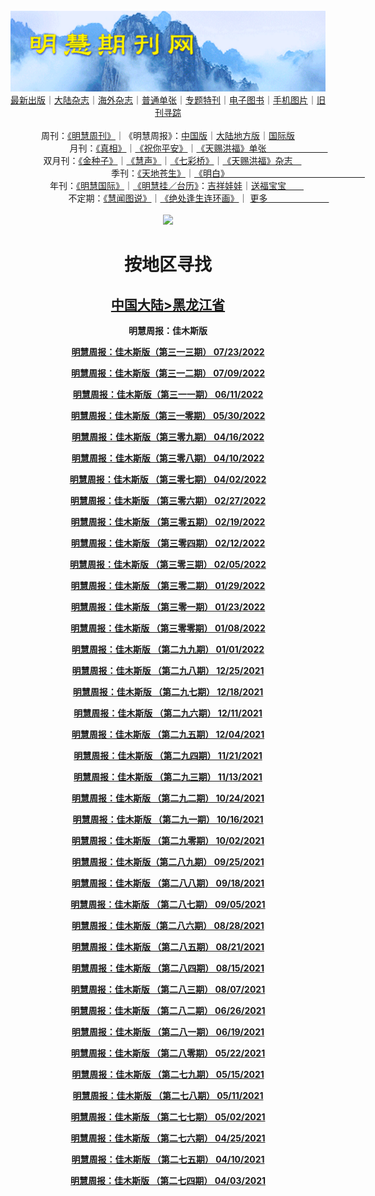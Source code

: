 <a id="user-content-1" class="anchor" aria-hidden="true" href="#1">
<a name="1" id="1" target="_blank"></a> <span id="1">
<a name="2" id="2" target="_blank"></a> <span id="2">
<a name="3" id="3" target="_blank"></a> <span id="3">
<a name="4" id="4" target="_blank"></a> <span id="4">
<a name="5" id="5" target="_blank"></a> <span id="5">
<a name="6" id="6" target="_blank"></a> <span id="6">
<a name="7" id="7" target="_blank"></a> <span id="7">
<a id="user-content-1" href="#1">
<div align="center">
<a target="_blank" href="https://github.com/19920513/djy/blob/master/gb/nsc413.md#1"><img src="https://github.com/pdf-edit/qikan/blob/master/mhqk.png?raw=true"></a><br>
<a href="https://github.com/pdf-edit/qikan/blob/master/display.aspx/category_id/8/page_1.md#1">最新出版</a>｜<a href="https://github.com/pdf-edit/qikan/blob/master/category.aspx/category/mainland/page_1.md#1">大陆杂志</a>｜<a href="https://github.com/pdf-edit/qikan/blob/master/category.aspx/category/overseas/page_1.md#1">海外杂志</a>｜<a href="https://github.com/pdf-edit/qikan/blob/master/display.aspx/category_id/4/guige_id/3/page_1.md#1">普通单张</a>｜<a href="https://github.com/pdf-edit/qikan/blob/master/category.aspx/category/zhuanti/page_1.md#1">专题特刊</a>｜<a href="https://github.com/pdf-edit/qikan/blob/master/display.aspx/category_id/6/meijie_id/2/page_1.md#1">电子图书</a>｜<a href="https://github.com/pdf-edit/qikan/blob/master/display.aspx/qikan_type_id/11075/page_1.md#1">手机图片</a>｜<a href="https://github.com/pdf-edit/qikan/blob/master/display.aspx/category_id/5/zhouqi_id/6/page_1.md#1">旧刊寻踪</a><a href="https://github.com/pdf-edit/qikan/blob/master/UpdatedArticles.aspx/page_1.md#1"></a>
<br>
<br>
周刊：<a href="https://github.com/pdf-edit/qikan/blob/master/display.aspx/qikan_type_id/5179/page_1.md#1">《明慧周刊》</a>｜《明慧周报》：<a href="https://github.com/pdf-edit/qikan/blob/master/display.aspx/qikan_type_id/5178/page_1.md#1">中国版</a>｜<a href="https://github.com/pdf-edit/qikan/blob/master/mainland.aspx/page_1.md#1">大陆地方版</a>｜<a href="https://github.com/pdf-edit/qikan/blob/master/display.aspx/qikan_type_id/5151/page_1.md#1">国际版</a><br>
月刊：<a href="https://github.com/pdf-edit/qikan/blob/master/display.aspx/qikan_type_id/5240/page_1.md#1">《真相》</a>｜<a href="https://github.com/pdf-edit/qikan/blob/master/display.aspx/qikan_type_id/11182/page_1.md#1">《祝你平安》</a>｜<a href="https://github.com/pdf-edit/qikan/blob/master/display.aspx/qikan_type_id/5360/keyword/E5/contain/true/page_1.md#1">《天赐洪福》单张　　　　　　　</a><br>
双月刊：<a href="https://github.com/pdf-edit/qikan/blob/master/display.aspx/qikan_type_id/7500/page_1.md#1">《金种子》</a>｜<a href="https://github.com/pdf-edit/qikan/blob/master/display.aspx/qikan_type_id/5638/page_1.md#1">《慧声》</a>｜<a href="https://github.com/pdf-edit/qikan/blob/master/display.aspx/qikan_type_id/7268/page_1.md#1">《七彩桥》</a>｜<a href="https://github.com/pdf-edit/qikan/blob/master/display.aspx/qikan_type_id/5360/keyword/E5/contain/false/page_1.md#1">《天赐洪福》杂志　</a> <br>
季刊：<a href="https://github.com/pdf-edit/qikan/blob/master/display.aspx/qikan_type_id/5139/page_1.md#1">《天地苍生》</a>｜<a href="https://github.com/pdf-edit/qikan/blob/master/display.aspx/qikan_type_id/5140/page_1.md#1">《明白》　　　　　　　　　　　　　　　　</a><br>
年刊：<a href="https://github.com/pdf-edit/qikan/blob/master/display.aspx/qikan_type_id/10922/page_1.md#1">《明慧国际》</a>｜<a href="https://github.com/pdf-edit/qikan/blob/master/display.aspx/category_id/6/meijie_id/3/page_1.md#1">《明慧挂／台历》</a>：<a href="https://github.com/pdf-edit/qikan/blob/master/display.aspx/category_id/6/meijie_id/3/keyword/E5/page_1.md#1">吉祥娃娃</a>｜<a href="https://github.com/pdf-edit/qikan/blob/master/display.aspx/category_id/6/meijie_id/3/keyword/E9/page_1.md#1">送福宝宝　　</a><br> 
不定期：<a href="https://github.com/pdf-edit/qikan/blob/master/display.aspx/qikan_type_id/11185/page_1.md#1">《慧闻图说》</a>｜<a href="https://github.com/pdf-edit/qikan/blob/master/display.aspx/qikan_type_id/11131/page_1.md#1">《绝处逢生连环画》</a>｜ <a href="https://github.com/pdf-edit/qikan/blob/master/display.aspx/category_id/6/meijie_id/3/keyword/other/page_1.md#1">更多　　　　　　　</a> <br>
<br>
<a target="_blank" href="https://github.com/19920513/djy/blob/master/gb/nsc413.md#1"><img src="https://raw.githubusercontent.com/19920513/www/master/t/lh600.jpg"></a><br>
<h1><strong>按地区寻找</strong></h1><p align="center"><h2><strong><a target="_blank" href="https://github.com/pdf-edit/qikan/blob/master/mainland.aspx/page_1.md">中国大陆</a><a target="_blank" href="https://github.com/pdf-edit/qikan/blob/master/mainland.aspx?category_id=7&location_id=9/page_1.md#1">>黑龙江省</a></strong></h2></p>
<p align="center"><strong>明慧周报：佳木斯版</strong></p>
<p align="center"><strong><a target="_blank" href="https://gitlab.com/pdf-edit/pdfkit/-/raw/master/tests/pdf/206427.pdf">明慧周报：佳木斯版（第三一三期）       07/23/2022</a></strong></p>
<p align="center"><strong><a target="_blank" href="https://gitlab.com/pdf-edit/pdfkit/-/raw/master/tests/pdf/206317.pdf">明慧周报：佳木斯版（第三一二期）       07/09/2022</a></strong></p>
<p align="center"><strong><a target="_blank" href="https://gitlab.com/pdf-edit/pdfkit/-/raw/master/tests/pdf/206105.pdf">明慧周报：佳木斯版（第三一一期）       06/11/2022</a></strong></p>
<p align="center"><strong><a target="_blank" href="https://gitlab.com/pdf-edit/pdfkit/-/raw/master/tests/pdf/206028.pdf">明慧周报：佳木斯版（第三一零期）       05/30/2022</a></strong></p>
<p align="center"><strong><a target="_blank" href="https://gitlab.com/pdf-edit/pdfkit/-/raw/master/tests/pdf/205702.pdf">明慧周报：佳木斯版（第三零九期）       04/16/2022</a></strong></p>
<p align="center"><strong><a target="_blank" href="https://gitlab.com/pdf-edit/pdfkit/-/raw/master/tests/pdf/205675.pdf">明慧周报：佳木斯版（第三零八期）       04/10/2022</a></strong></p>
<p align="center"><strong><a target="_blank" href="https://gitlab.com/pdf-edit/pdfkit/-/raw/master/tests/pdf/205602.pdf">明慧周报：佳木斯版  （第三零七期）       04/02/2022</a></strong></p>
<p align="center"><strong><a target="_blank" href="https://gitlab.com/pdf-edit/pdfkit/-/raw/master/tests/pdf/205326.pdf">明慧周报：佳木斯版  （第三零六期）       02/27/2022</a></strong></p>
<p align="center"><strong><a target="_blank" href="https://gitlab.com/pdf-edit/pdfkit/-/raw/master/tests/pdf/205265.pdf">明慧周报：佳木斯版  （第三零五期）       02/19/2022</a></strong></p>
<p align="center"><strong><a target="_blank" href="https://gitlab.com/pdf-edit/pdfkit/-/raw/master/tests/pdf/205217.pdf">明慧周报：佳木斯版  （第三零四期）       02/12/2022</a></strong></p>
<p align="center"><strong><a target="_blank" href="https://gitlab.com/pdf-edit/pdfkit/-/raw/master/tests/pdf/205167.pdf">明慧周报：佳木斯版  （第三零三期）       02/05/2022</a></strong></p>
<p align="center"><strong><a target="_blank" href="https://gitlab.com/pdf-edit/pdfkit/-/raw/master/tests/pdf/205123.pdf">明慧周报：佳木斯版  （第三零二期）       01/29/2022</a></strong></p>
<p align="center"><strong><a target="_blank" href="https://gitlab.com/pdf-edit/pdfkit/-/raw/master/tests/pdf/205093.pdf">明慧周报：佳木斯版  （第三零一期）       01/23/2022</a></strong></p>
<p align="center"><strong><a target="_blank" href="https://gitlab.com/pdf-edit/pdfkit/-/raw/master/tests/pdf/204970.pdf">明慧周报：佳木斯版  （第三零零期）       01/08/2022</a></strong></p>
<p align="center"><strong><a target="_blank" href="https://gitlab.com/pdf-edit/pdfkit/-/raw/master/tests/pdf/204922.pdf">明慧周报：佳木斯版  （第二九九期）       01/01/2022</a></strong></p>
<p align="center"><strong><a target="_blank" href="https://gitlab.com/pdf-edit/pdfkit/-/raw/master/tests/pdf/204869.pdf">明慧周报：佳木斯版  （第二九八期）       12/25/2021</a></strong></p>
<p align="center"><strong><a target="_blank" href="https://gitlab.com/pdf-edit/pdfkit/-/raw/master/tests/pdf/204788.pdf">明慧周报：佳木斯版  （第二九七期）       12/18/2021</a></strong></p>
<p align="center"><strong><a target="_blank" href="https://gitlab.com/pdf-edit/pdfkit/-/raw/master/tests/pdf/204746.pdf">明慧周报：佳木斯版  （第二九六期）       12/11/2021</a></strong></p>
<p align="center"><strong><a target="_blank" href="https://gitlab.com/pdf-edit/pdfkit/-/raw/master/tests/pdf/204681.pdf">明慧周报：佳木斯版  （第二九五期）       12/04/2021</a></strong></p>
<p align="center"><strong><a target="_blank" href="https://gitlab.com/pdf-edit/pdfkit/-/raw/master/tests/pdf/204596.pdf">明慧周报：佳木斯版  （第二九四期）       11/21/2021</a></strong></p>
<p align="center"><strong><a target="_blank" href="https://gitlab.com/pdf-edit/pdfkit/-/raw/master/tests/pdf/204515.pdf">明慧周报：佳木斯版  （第二九三期）       11/13/2021</a></strong></p>
<p align="center"><strong><a target="_blank" href="https://gitlab.com/pdf-edit/pdfkit/-/raw/master/tests/pdf/204383.pdf">明慧周报：佳木斯版  （第二九二期）       10/24/2021</a></strong></p>
<p align="center"><strong><a target="_blank" href="https://gitlab.com/pdf-edit/pdfkit/-/raw/master/tests/pdf/204313.pdf">明慧周报：佳木斯版  （第二九一期）       10/16/2021</a></strong></p>
<p align="center"><strong><a target="_blank" href="https://gitlab.com/pdf-edit/pdfkit/-/raw/master/tests/pdf/204218.pdf">明慧周报：佳木斯版  （第二九零期）       10/02/2021</a></strong></p>
<p align="center"><strong><a target="_blank" href="https://gitlab.com/pdf-edit/pdfkit/-/raw/master/tests/pdf/204133.pdf">明慧周报：佳木斯版（第二八九期）       09/25/2021</a></strong></p>
<p align="center"><strong><a target="_blank" href="https://gitlab.com/pdf-edit/pdfkit/-/raw/master/tests/pdf/204078.pdf">明慧周报：佳木斯版  （第二八八期）       09/18/2021</a></strong></p>
<p align="center"><strong><a target="_blank" href="https://gitlab.com/pdf-edit/pdfkit/-/raw/master/tests/pdf/203995.pdf">明慧周报：佳木斯版  （第二八七期）       09/05/2021</a></strong></p>
<p align="center"><strong><a target="_blank" href="https://gitlab.com/pdf-edit/pdfkit/-/raw/master/tests/pdf/203930.pdf">明慧周报：佳木斯版（第二八六期）       08/28/2021</a></strong></p>
<p align="center"><strong><a target="_blank" href="https://gitlab.com/pdf-edit/pdfkit/-/raw/master/tests/pdf/203882.pdf">明慧周报：佳木斯版  （第二八五期）       08/21/2021</a></strong></p>
<p align="center"><strong><a target="_blank" href="https://gitlab.com/pdf-edit/pdfkit/-/raw/master/tests/pdf/203855.pdf">明慧周报：佳木斯版  （第二八四期）       08/15/2021</a></strong></p>
<p align="center"><strong><a target="_blank" href="https://gitlab.com/pdf-edit/pdfkit/-/raw/master/tests/pdf/203791.pdf">明慧周报：佳木斯版  （第二八三期）       08/07/2021</a></strong></p>
<p align="center"><strong><a target="_blank" href="https://gitlab.com/pdf-edit/pdfkit/-/raw/master/tests/pdf/203419.pdf">明慧周报：佳木斯版  （第二八二期）       06/26/2021</a></strong></p>
<p align="center"><strong><a target="_blank" href="https://gitlab.com/pdf-edit/pdfkit/-/raw/master/tests/pdf/203317.pdf">明慧周报：佳木斯版  （第二八一期）       06/19/2021</a></strong></p>
<p align="center"><strong><a target="_blank" href="https://gitlab.com/pdf-edit/pdfkit/-/raw/master/tests/pdf/202918.pdf">明慧周报：佳木斯版  （第二八零期）       05/22/2021</a></strong></p>
<p align="center"><strong><a target="_blank" href="https://gitlab.com/pdf-edit/pdfkit/-/raw/master/tests/pdf/202818.pdf">明慧周报：佳木斯版  （第二七九期）       05/15/2021</a></strong></p>
<p align="center"><strong><a target="_blank" href="https://gitlab.com/pdf-edit/pdfkit/-/raw/master/tests/pdf/202776.pdf">明慧周报：佳木斯版  （第二七八期）       05/11/2021</a></strong></p>
<p align="center"><strong><a target="_blank" href="https://gitlab.com/pdf-edit/pdfkit/-/raw/master/tests/pdf/202675.pdf">明慧周报：佳木斯版  （第二七七期）       05/02/2021</a></strong></p>
<p align="center"><strong><a target="_blank" href="https://gitlab.com/pdf-edit/pdfkit/-/raw/master/tests/pdf/202574.pdf">明慧周报：佳木斯版  （第二七六期）       04/25/2021</a></strong></p>
<p align="center"><strong><a target="_blank" href="https://gitlab.com/pdf-edit/pdfkit/-/raw/master/tests/pdf/202352.pdf">明慧周报：佳木斯版  （第二七五期）       04/10/2021</a></strong></p>
<p align="center"><strong><a target="_blank" href="https://gitlab.com/pdf-edit/pdfkit/-/raw/master/tests/pdf/202249.pdf">明慧周报：佳木斯版  （第二七四期）       04/03/2021</a></strong></p>

